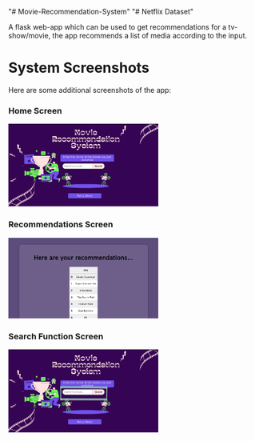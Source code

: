"# Movie-Recommendation-System"
"# Netflix Dataset"

A flask web-app which can be used to get recommendations for a tv-show/movie, the app recommends a list of media according to the input.

# System Screenshots

Here are some additional screenshots of the app:

### Home Screen
<img src="Screenshots/Home Screen.png" alt="Home Screen" width="300"/>

### Recommendations Screen
<img src="Screenshots/Recommendations.png" alt="Recommendations Screen" width="300"/>

### Search Function Screen
<img src="Screenshots/Search Function.png" alt="Search Function Screen" width="300"/>

